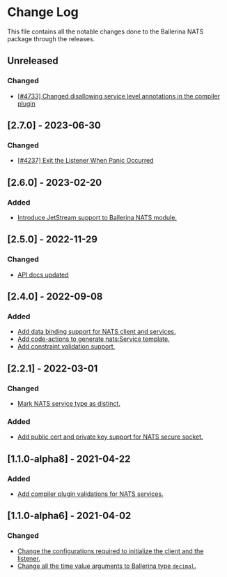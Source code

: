 # Change Log
This file contains all the notable changes done to the Ballerina NATS package through the releases.

## Unreleased

### Changed

- [[#4733] Changed disallowing service level annotations in the compiler plugin](https://github.com/ballerina-platform/ballerina-standard-library/issues/4733) 

## [2.7.0] - 2023-06-30

### Changed
- [[#4237] Exit the Listener When Panic Occurred](https://github.com/ballerina-platform/ballerina-standard-library/issues/4237)

## [2.6.0] - 2023-02-20

### Added
- [Introduce JetStream support to Ballerina NATS module.](https://github.com/ballerina-platform/ballerina-standard-library/issues/3550)

## [2.5.0] - 2022-11-29

### Changed
- [API docs updated](https://github.com/ballerina-platform/ballerina-standard-library/issues/3463)

## [2.4.0] - 2022-09-08

### Added
- [Add data binding support for NATS client and services.](https://github.com/ballerina-platform/ballerina-standard-library/issues/2781)
- [Add code-actions to generate nats:Service template.](https://github.com/ballerina-platform/ballerina-standard-library/issues/2687)
- [Add constraint validation support.](https://github.com/ballerina-platform/ballerina-standard-library/issues/3056)

## [2.2.1] - 2022-03-01

### Changed
- [Mark NATS service type as distinct.](https://github.com/ballerina-platform/ballerina-standard-library/issues/2398)

### Added
- [Add public cert and private key support for NATS secure socket.](https://github.com/ballerina-platform/ballerina-standard-library/issues/1468)

## [1.1.0-alpha8] - 2021-04-22

### Added

- [Add compiler plugin validations for NATS services.](https://github.com/ballerina-platform/ballerina-standard-library/issues/1036)

## [1.1.0-alpha6]  - 2021-04-02

### Changed
- [Change the configurations required to initialize the client and the listener.](https://github.com/ballerina-platform/module-ballerinax-nats/pull/120)
- [Change all the time value arguments to Ballerina type `decimal`.](https://github.com/ballerina-platform/module-ballerinax-nats/pull/120)

